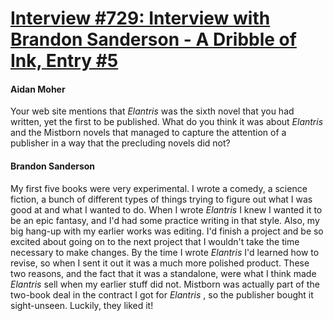 # [Interview #729: Interview with Brandon Sanderson - A Dribble of Ink, Entry #5](https://www.theoryland.com/intvmain.php?i=729#5)

#### Aidan Moher

Your web site mentions that
*Elantris*
was the sixth novel that you had written, yet the first to be published. What do you think it was about
*Elantris*
and the Mistborn novels that managed to capture the attention of a publisher in a way that the precluding novels did not?

#### Brandon Sanderson

My first five books were very experimental. I wrote a comedy, a science fiction, a bunch of different types of things trying to figure out what I was good at and what I wanted to do. When I wrote
*Elantris*
I knew I wanted it to be an epic fantasy, and I'd had some practice writing in that style. Also, my big hang-up with my earlier works was editing. I'd finish a project and be so excited about going on to the next project that I wouldn't take the time necessary to make changes. By the time I wrote
*Elantris*
I'd learned how to revise, so when I sent it out it was a much more polished product. These two reasons, and the fact that it was a standalone, were what I think made
*Elantris*
sell when my earlier stuff did not. Mistborn was actually part of the two-book deal in the contract I got for
*Elantris*
, so the publisher bought it sight-unseen. Luckily, they liked it!

